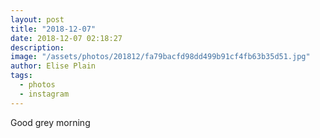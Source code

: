 ```yaml
---
layout: post
title: "2018-12-07"
date: 2018-12-07 02:18:27
description: 
image: "/assets/photos/201812/fa79bacfd98dd499b91cf4fb63b35d51.jpg"
author: Elise Plain
tags: 
  - photos
  - instagram
---
```


Good grey morning
<p></p>
